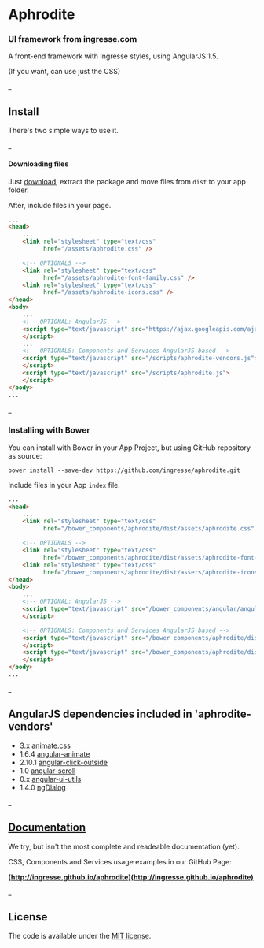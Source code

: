 # Aphrodite
### UI framework from ingresse.com

A front-end framework with Ingresse styles, using AngularJS 1.5.

(If you want, can use just the CSS)

_

## Install
There's two simple ways to use it.

_

#### Downloading files
Just [download](https://github.com/ingresse/aphrodite/archive/master.zip), extract the package and move files from `dist` to your app folder.


After, include files in your page.

```html
...
<head>
    ...
    <link rel="stylesheet" type="text/css"
          href="/assets/aphrodite.css" />

    <!-- OPTIONALS -->
    <link rel="stylesheet" type="text/css"
          href="/assets/aphrodite-font-family.css" />
    <link rel="stylesheet" type="text/css"
          href="/assets/aphrodite-icons.css" />
</head>
<body>
    ...
    <!-- OPTIONAL: AngularJS -->
    <script type="text/javascript" src="https://ajax.googleapis.com/ajax/libs/angularjs/1.6.3/angular.min.js">
    </script>
    ...
    <!-- OPTIONALS: Components and Services AngularJS based -->
    <script type="text/javascript" src="/scripts/aphrodite-vendors.js">
    </script>
    <script type="text/javascript" src="/scripts/aphrodite.js">
    </script>
</body>
...
```

_

### Installing with Bower
You can install with Bower in your App Project, but using GitHub repository as source:
```
bower install --save-dev https://github.com/ingresse/aphrodite.git
```

Include files in your App `index` file.


```html
...
<head>
    ...
    <link rel="stylesheet" type="text/css"
          href="/bower_components/aphrodite/dist/assets/aphrodite.css" />

    <!-- OPTIONALS -->
    <link rel="stylesheet" type="text/css"
          href="/bower_components/aphrodite/dist/assets/aphrodite-font-family.css" />
    <link rel="stylesheet" type="text/css"
          href="/bower_components/aphrodite/dist/assets/aphrodite-icons.css" />
</head>
<body>
    ...
    <!-- OPTIONAL: AngularJS -->
    <script type="text/javascript" src="/bower_components/angular/angular.js">
    </script>

    <!-- OPTIONALS: Components and Services AngularJS based -->
    <script type="text/javascript" src="/bower_components/aphrodite/dist/scripts/aphrodite-vendors.js">
    </script>
    <script type="text/javascript" src="/bower_components/aphrodite/dist/scripts/aphrodite.js">
    </script>
</body>
...
```
_

## AngularJS dependencies included in 'aphrodite-vendors'
- 3.x [animate.css](https://github.com/daneden/animate.css/)
- 1.6.4 [angular-animate](https://github.com/angular/bower-angular-animate)
- 2.10.1 [angular-click-outside](https://github.com/IamAdamJowett/angular-click-outside)
- 1.0 [angular-scroll](https://github.com/oblador/angular-scroll)
- 0.x [angular-ui-utils](https://github.com/angular-ui/ui-utils)
- 1.4.0 [ngDialog](https://github.com/likeastore/ngDialog)

_

## [Documentation](http://ingresse.github.io/aphrodite)

We try, but isn't the most complete and readeable documentation (yet).

CSS, Components and Services usage examples in our GitHub Page:

**[http://ingresse.github.io/aphrodite](http://ingresse.github.io/aphrodite)**


_


## License

The code is available under the [MIT license](license.txt).
